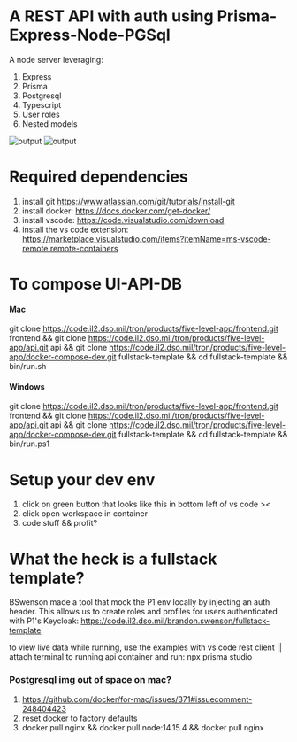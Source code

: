 # A REST API with auth using Prisma-Express-Node-PGSql

A node server leveraging:

1. Express
2. Prisma
3. Postgresql
4. Typescript
5. User roles
6. Nested models

![output](https://user-images.githubusercontent.com/71202372/112101303-a4edc080-8b63-11eb-9712-97a42599a66d.gif)
![output](https://user-images.githubusercontent.com/71202372/112105405-986c6680-8b69-11eb-9c34-b60b4aff17e6.gif)

# Required dependencies

1. install git https://www.atlassian.com/git/tutorials/install-git
2. install docker: https://docs.docker.com/get-docker/
3. install vscode: https://code.visualstudio.com/download
4. install the vs code extension: https://marketplace.visualstudio.com/items?itemName=ms-vscode-remote.remote-containers

# To compose UI-API-DB

#### Mac

git clone https://code.il2.dso.mil/tron/products/five-level-app/frontend.git frontend && git clone https://code.il2.dso.mil/tron/products/five-level-app/api.git api && git clone https://code.il2.dso.mil/tron/products/five-level-app/docker-compose-dev.git fullstack-template && cd fullstack-template && bin/run.sh

#### Windows

git clone https://code.il2.dso.mil/tron/products/five-level-app/frontend.git frontend && git clone https://code.il2.dso.mil/tron/products/five-level-app/api.git api && git clone https://code.il2.dso.mil/tron/products/five-level-app/docker-compose-dev.git fullstack-template && cd fullstack-template && bin/run.ps1

# Setup your dev env

1. click on green button that looks like this in bottom left of vs code ><
2. click open workspace in container
3. code stuff && profit?

# What the heck is a fullstack template?

BSwenson made a tool that mock the P1 env locally by injecting an auth header. This allows us to create roles and profiles for users authenticated with P1's Keycloak: https://code.il2.dso.mil/brandon.swenson/fullstack-template

to view live data while running, use the examples with vs code rest client || attach terminal to running api container and run: npx prisma studio

### Postgresql img out of space on mac?

1. https://github.com/docker/for-mac/issues/371#issuecomment-248404423
2. reset docker to factory defaults
3. docker pull nginx && docker pull node:14.15.4 && docker pull nginx

